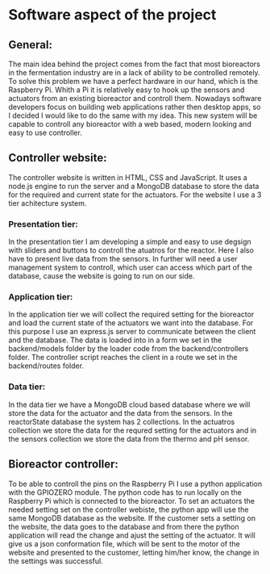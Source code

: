 # Software aspect of the project

## General:
The main idea behind the project comes from the fact that most bioreactors in the fermentation industry are in a lack of ability to be controlled remotely. To solve this problem we have a perfect hardware in our hand, which is the Raspberry Pi. Whith a Pi it is relatively easy to hook up the sensors and actuators from an existing bioreactor and controll them. Nowadays software developers focus on building web applications rather then desktop apps, so I decided I would like to do the same with my idea. This new system will be capable to controll any bioreactor with a web based, modern looking and easy to use controller.

## Controller website:
The controller website is written in HTML, CSS and JavaScript. It uses a node.js engine to run the server and a MongoDB database to store the data for the required and current state for the actuators. For the website I use a 3 tier achitecture system.

### Presentation tier:
In the presentation tier I am developing a simple and easy to use degsign with sliders and buttons to controll the atuatros for the reactor. Here I also have to present live data from the sensors. In further will need a user management system to controll, which user can access which part of the database, cause the website is going to run on our side.

### Application tier:
In the application tier we will collect the required setting for the bioreactor and load the current state of the actuators we want into the database. For this purpose I use an express.js server to communicate between the client and the database. The data is loaded into in a form we set in the backend/models folder by the loader code from the backend/controllers folder. The controller script reaches the client in a route we set in the backend/routes folder.

### Data tier:
In the data tier we have a MongoDB cloud based database where we will store the data for the actuator and the data from the sensors. In the reactorState database the system has 2 collections. In the actuatros collection we store the data for the requred setting for the actuators and in the sensors collection we store the data from the thermo and pH sensor.

## Bioreactor controller:
To be able to controll the pins on the Raspberry Pi I use a python application with the GPIOZERO module. The python code has to run locally on the Raspberry Pi which is connected to the bioreactor. To set an actuators the needed setting set on the controller webiste, the python app will use the same MongoDB database as the website. If the customer sets a setting on the website, the data goes to the database and from there the python application will read the change and ajust the setting of the actuator. It will give us a json conformation file, which will be sent to the motor of the website and presented to the customer, letting him/her know, the change in the settings was successful.